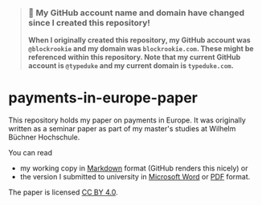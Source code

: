 > ### 🚨 My GitHub account name and domain have changed since I created this repository!
> **When I originally created this repository, my GitHub account was `@blockrookie` and my domain was `blockrookie.com`.
> These might be referenced within this repository.
> Note that my current GitHub account is `@typeduke` and my current domain is `typeduke.com`.**

# payments-in-europe-paper

This repository holds my paper on payments in Europe.
It was originally written as a seminar paper as part of my master's studies at Wilhelm Büchner Hochschule.

You can read

* my working copy in [Markdown](payments-in-europe-paper.md) format (GitHub renders this nicely) or
* the version I submitted to university in [Microsoft Word](payments-in-europe-paper.docx) or [PDF](payments-in-europe-paper.pdf) format.

The paper is licensed [CC BY 4.0](https://creativecommons.org/licenses/by/4.0/).
